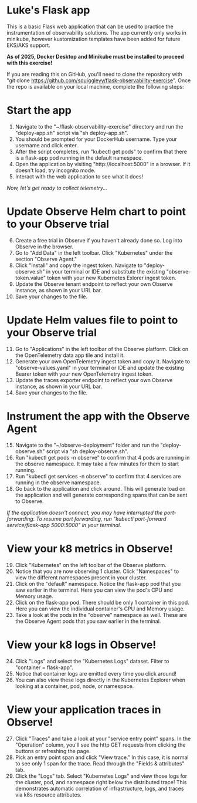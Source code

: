 # Luke's Flask app
This is a basic Flask web application that can be used to practice the instrumentation of observability solutions. The app currently only works in minikube, however kustomization templates have been added for future EKS/AKS support.

**As of 2025, Docker Desktop and Minikube must be installed to proceed with this exercise!**

If you are reading this on GitHub, you'll need to clone the repository with "git clone https://github.com/squiggleyy/flask-observability-exercise". Once the repo is available on your local machine, complete the following steps:

# Start the app
1. Navigate to the "~/flask-observability-exercise" directory and run the "deploy-app.sh" script via "sh deploy-app.sh".
2. You should be prompted for your DockerHub username. Type your username and click enter.
3. After the script completes, run "kubectl get pods" to confirm that there is a flask-app pod running in the default namespace.
4. Open the application by visiting "http://localhost:5000" in a browser. If it doesn't load, try incognito mode.
5. Interact with the web application to see what it does!

*Now, let's get ready to collect telemetry...*

# Update Observe Helm chart to point to your Observe trial
6. Create a free trial in Observe if you haven't already done so. Log into Observe in the browser.
7. Go to "Add Data" in the left toolbar. Click "Kubernetes" under the section "Observe Agent."
8. Click "Install" and copy the ingest token. Navigate to "deploy-observe.sh" in your terminal or IDE and substitute the existing "observe-token.value" token with your new Kubernetes Exlorer ingest token.
9. Update the Observe tenant endpoint to reflect your own Observe instance, as shown in your URL bar.
10. Save your changes to the file.

# Update Helm values file to point to your Observe trial
11. Go to "Applications" in the left toolbar of the Observe platform. Click on the OpenTelemetry data app tile and install it.
12. Generate your own OpenTelemetry ingest token and copy it. Navigate to "observe-values.yaml" in your terminal or IDE and update the existing Bearer token with your new OpenTelemetry ingest token.
13. Update the traces exporter endpoint to reflect your own Observe instance, as shown in your URL bar.
14. Save your changes to the file.

# Instrument the app with the Observe Agent
15. Navigate to the "~/observe-deployment" folder and run the "deploy-observe.sh" script via "sh deploy-observe.sh".
16. Run "kubectl get pods -n observe" to confirm that 4 pods are running in the observe namespace. It may take a few minutes for them to start running.
17. Run "kubectl get services -n observe" to confirm that 4 services are running in the observe namespace.
18. Go back to the application and click around. This will generate load on the application and will generate corresponding spans that can be sent to Observe.

*If the application doesn't connect, you may have interrupted the port-forwarding. To resume port forwarding, run "kubectl port-forward service/flask-app 5000:5000" in your terminal.*

# View your k8 metrics in Observe!
19. Click "Kubernetes" on the left toolbar of the Observe platform.
20. Notice that you are now observing 1 cluster. Click "Namespaces" to view the different namespaces present in your cluster.
21. Click on the "default" namespace. Notice the flask-app pod that you saw earlier in the terminal. Here you can view the pod's CPU and Memory usage.
22. Click on the flask-app pod. There should be only 1 container in this pod. Here you can view the individual container's CPU and Memory usage.
23. Take a look at the pods in the "observe" namespace as well. These are the Observe Agent pods that you saw earlier in the terminal.

# View your k8 logs in Observe!
24. Click "Logs" and select the "Kubernetes Logs" dataset. Filter to "container = flask-app".
25. Notice that container logs are emitted every time you click around!
26. You can also view these logs directly in the Kubernetes Explorer when looking at a container, pod, node, or namespace.

# View your application traces in Observe!
27. Click "Traces" and take a look at your "service entry point" spans. In the "Operation" column, you'll see the http GET requests from clicking the buttons or refreshing the page.
28. Pick an entry point span and click "View trace." In this case, it is normal to see only 1 span for the trace. Read through the "Fields & attributes" tab.
29. Click the "Logs" tab. Select "Kubernetes Logs" and view those logs for the cluster, pod, and namespace right below the distributed trace! This demonstrates automatic correlation of infrastructure, logs, and traces via k8s resource attributes.